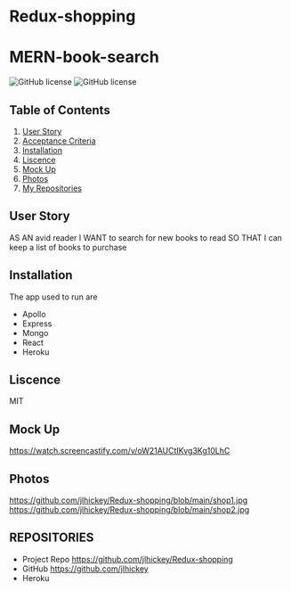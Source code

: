 # Redux-shopping
# MERN-book-search
![GitHub license](https://img.shields.io/badge/Made%20by-%40jlhickey-orange)
![GitHub license](https://img.shields.io/badge/license-MIT-green.svg)


## Table of Contents
1. [User Story](#UserStory)
2. [Acceptance Criteria](#AcceptanceCriteria)
3. [Installation](#Installation)
5. [Liscence](#Liscence)
6. [Mock Up](#MockUp)
7. [Photos](#Photos)
8. [My Repositories](#MyRepositories)


## User Story
AS AN avid reader
I WANT to search for new books to read
SO THAT I can keep a list of books to purchase


## Installation
The app used to run are
*  Apollo
*  Express
*  Mongo
*  React
*  Heroku

## Liscence
MIT

## Mock Up   
https://watch.screencastify.com/v/oW21AUCtIKvg3Kg10LhC

## Photos<br>
 https://github.com/jlhickey/Redux-shopping/blob/main/shop1.jpg<br>
 https://github.com/jlhickey/Redux-shopping/blob/main/shop2.jpg
 
## REPOSITORIES

- Project Repo https://github.com/jlhickey/Redux-shopping
- GitHub https://github.com/jlhickey
- Heroku   
    
